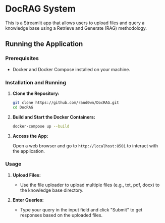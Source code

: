# DocRAG System

This is a Streamlit app that allows users to upload files and query a knowledge base using a Retrieve and Generate (RAG) methodology.

## Running the Application

### Prerequisites

- Docker and Docker Compose installed on your machine.

### Installation and Running

1. **Clone the Repository:**

   ```bash
   git clone https://github.com/rand0wn/DocRAG.git
   cd DocRAG
   ```

2. **Build and Start the Docker Containers:**

   ```bash
   docker-compose up --build
   ```

3. **Access the App:**

   Open a web browser and go to `http://localhost:8501` to interact with the application.

### Usage

1. **Upload Files:**
   - Use the file uploader to upload multiple files (e.g., txt, pdf, docx) to the knowledge base directory.

2. **Enter Queries:**
   - Type your query in the input field and click "Submit" to get responses based on the uploaded files.